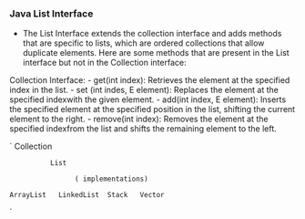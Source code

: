 ### Java List Interface
-   The List Interface extends the collection interface and adds methods that are specific to lists, which are ordered collections that allow duplicate elements.
Here are some methods that are present in the List interface but not in the Collection interface:

Collection Interface:
    - get(int index): Retrieves the element at the specified index in the list.
    - set (int indes, E element): Replaces the element at the specified indexwith the given element.
    - add(int index, E element): Inserts the specified element at the specified position in the list, shifting the current element to the right.
    - remove(int index): Removes the element at the specified indexfrom the list and shifts the remaining element to the left.



 `          Collection
 
              List

                    ( implementations)
                    
    ArrayList   LinkedList  Stack   Vector
`
